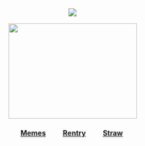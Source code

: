 ⠀<div id="header" align="center">

![](https://komarev.com/ghpvc/?username=destroy-boys&style=plastic&color=lightgray&label=_FUJOSHI_&base=1000)
<div id="header" align="center">

<img src=https://i.postimg.cc/bYQ8JTLQ/Untitled24-20250519231126.png width="255" height="190">

#### [Memes](https://github.com/destroy-boys)  ⠀⠀‎  ‎  ‎  [Rentry](https://rentry.co/megz)‎  ⠀⠀‎  ‎  ‎  ‎[Straw](https://4megz.straw.page) ‎  


